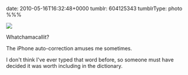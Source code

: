 date: 2010-05-16T16:32:48+0000
tumblr: 604125343
tumblrType: photo
%%%

![](tumblr_l2ityoYCev1qbnvjco1_400.jpg)

Whatchamacallit?

The iPhone auto-correction amuses me sometimes. 

I don't think I've ever typed that word before, so someone must have decided it was worth including in the dictionary. 
